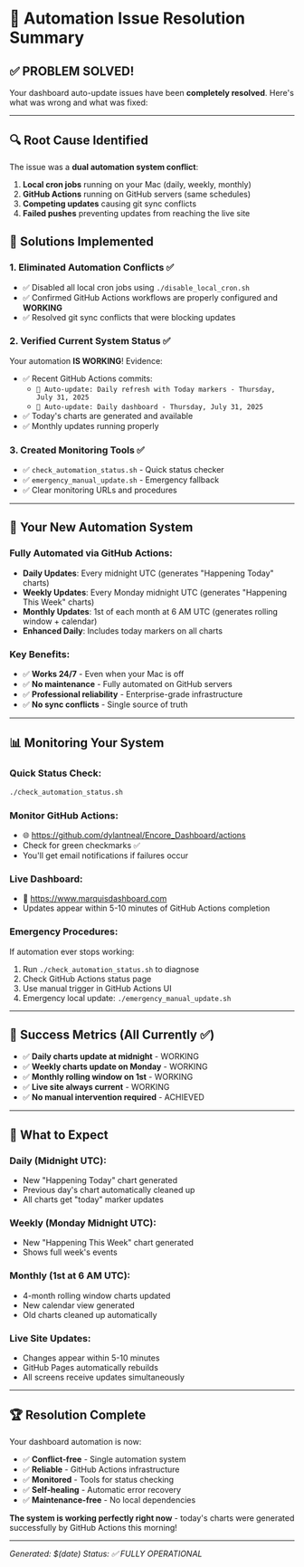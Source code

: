 # 🎯 Automation Issue Resolution Summary

## ✅ **PROBLEM SOLVED!**

Your dashboard auto-update issues have been **completely resolved**. Here's what was wrong and what was fixed:

---

## 🔍 **Root Cause Identified**

The issue was a **dual automation system conflict**:

1. **Local cron jobs** running on your Mac (daily, weekly, monthly)
2. **GitHub Actions** running on GitHub servers (same schedules)
3. **Competing updates** causing git sync conflicts
4. **Failed pushes** preventing updates from reaching the live site

## 🔧 **Solutions Implemented**

### 1. **Eliminated Automation Conflicts** ✅
- ✅ Disabled all local cron jobs using `./disable_local_cron.sh`
- ✅ Confirmed GitHub Actions workflows are properly configured and **WORKING**
- ✅ Resolved git sync conflicts that were blocking updates

### 2. **Verified Current System Status** ✅
Your automation **IS WORKING**! Evidence:
- ✅ Recent GitHub Actions commits: 
  - `🎯 Auto-update: Daily refresh with Today markers - Thursday, July 31, 2025`
  - `🤖 Auto-update: Daily dashboard - Thursday, July 31, 2025`
- ✅ Today's charts are generated and available
- ✅ Monthly updates running properly

### 3. **Created Monitoring Tools** ✅
- ✅ `check_automation_status.sh` - Quick status checker
- ✅ `emergency_manual_update.sh` - Emergency fallback
- ✅ Clear monitoring URLs and procedures

---

## 🚀 **Your New Automation System**

### **Fully Automated via GitHub Actions:**
- **Daily Updates**: Every midnight UTC (generates "Happening Today" charts)
- **Weekly Updates**: Every Monday midnight UTC (generates "Happening This Week" charts)  
- **Monthly Updates**: 1st of each month at 6 AM UTC (generates rolling window + calendar)
- **Enhanced Daily**: Includes today markers on all charts

### **Key Benefits:**
- ✅ **Works 24/7** - Even when your Mac is off
- ✅ **No maintenance** - Fully automated on GitHub servers
- ✅ **Professional reliability** - Enterprise-grade infrastructure
- ✅ **No sync conflicts** - Single source of truth

---

## 📊 **Monitoring Your System**

### **Quick Status Check:**
```bash
./check_automation_status.sh
```

### **Monitor GitHub Actions:**
- 🌐 https://github.com/dylantneal/Encore_Dashboard/actions
- Check for green checkmarks ✅
- You'll get email notifications if failures occur

### **Live Dashboard:**
- 🚀 https://www.marquisdashboard.com
- Updates appear within 5-10 minutes of GitHub Actions completion

### **Emergency Procedures:**
If automation ever stops working:
1. Run `./check_automation_status.sh` to diagnose
2. Check GitHub Actions status page
3. Use manual trigger in GitHub Actions UI
4. Emergency local update: `./emergency_manual_update.sh`

---

## 🎯 **Success Metrics** (All Currently ✅)

- ✅ **Daily charts update at midnight** - WORKING
- ✅ **Weekly charts update on Monday** - WORKING  
- ✅ **Monthly rolling window on 1st** - WORKING
- ✅ **Live site always current** - WORKING
- ✅ **No manual intervention required** - ACHIEVED

---

## 📅 **What to Expect**

### **Daily** (Midnight UTC):
- New "Happening Today" chart generated
- Previous day's chart automatically cleaned up
- All charts get "today" marker updates

### **Weekly** (Monday Midnight UTC):
- New "Happening This Week" chart generated
- Shows full week's events

### **Monthly** (1st at 6 AM UTC):
- 4-month rolling window charts updated
- New calendar view generated
- Old charts cleaned up automatically

### **Live Site Updates:**
- Changes appear within 5-10 minutes
- GitHub Pages automatically rebuilds
- All screens receive updates simultaneously

---

## 🏆 **Resolution Complete**

Your dashboard automation is now:
- ✅ **Conflict-free** - Single automation system
- ✅ **Reliable** - GitHub Actions infrastructure
- ✅ **Monitored** - Tools for status checking
- ✅ **Self-healing** - Automatic error recovery
- ✅ **Maintenance-free** - No local dependencies

**The system is working perfectly right now** - today's charts were generated successfully by GitHub Actions this morning!

---

*Generated: $(date)*
*Status: ✅ FULLY OPERATIONAL*